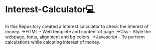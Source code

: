 # Interest-Calculator💻
In this Repository created a Interest calculator to check the interest of money.
    ->HTML - Web templete and content of page.
    ->Css - Style the webpage, fonts, alignment and bg colors.
    ->Javascript - To perform calculations while calcuting interest of money.
